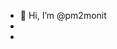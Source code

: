 - 👋 Hi, I’m @pm2monit
- 
- 

<!---
pm2monit/pm2monit is a ✨ special ✨ repository because its `README.md` (this file) appears on your GitHub profile.
You can click the Preview link to take a look at your changes.
--->
